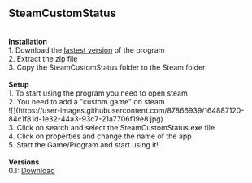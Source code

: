 ## <b>SteamCustomStatus</b>
<div>&nbsp;</div>
<b>Installation</b>
<div>1. Download the <a href="[https://github.com/Rotwo/SteamCustomStatus/raw/master/bin/Release/net6.0-windows10.0.22000.0.zip](https://github.com/Rotwo/SteamCustomStatus/releases)">lastest version<a> of the program</div>
<div>2. Extract the zip file</div>
<div>3. Copy the SteamCustomStatus folder to the Steam folder</div>

<div>&nbsp;</div>
<b>Setup</b>
<div>1. To start using the program you need to open steam</div>
<div>2. You need to add a "custom game" on steam</div>
![](https://user-images.githubusercontent.com/87866939/164887120-84c1f81d-1e32-44a3-93c7-21a7706f19e8.jpg)
<div>3. Click on search and select the SteamCustomStatus.exe file</div>
<div>4. Click on properties and change the name of the app</div>
<div>5. Start the Game/Program and start using it!</div>


<div>&nbsp;</div>
<b>Versions</b>
<div>0.1: <a href="https://github.com/Rotwo/SteamCustomStatus/raw/master/bin/Release/net6.0-windows10.0.22000.0.zip">Download</a></div>

<div>&nbsp;</div>
